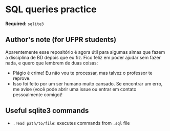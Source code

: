 # SQL queries practice
**Required:** `sqlite3`

## Author's note (for UFPR students)
Aparentemente esse repositório é agora útil para algumas almas que fazem a disciplina de BD depois que eu fiz. Fico feliz em poder ajudar sem fazer nada, e quero que lembrem de duas coisas:
- Plágio é crime! Eu não vou te processar, mas talvez o professor te reprove.
- Isso foi feito por um ser humano muito cansado. Se encontrar um erro, me avise (você pode abrir uma issue ou entrar em contato pessoalmente comigo)!

## Useful sqlite3 commands
* `.read path/to/file`: executes commands from `.sql` file
